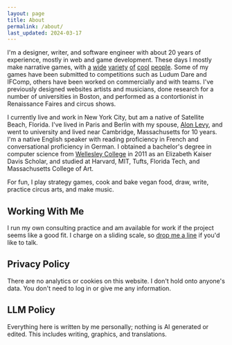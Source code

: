 ```yaml
---
layout: page
title: About
permalink: /about/
last_updated: 2024-03-17
---
```



I'm a designer, writer, and software engineer with about 20 years of
experience, mostly in web and game development. These days I mostly
make narrative games, with <a href="http://kensbook.com">a</a> <a
href="https://infamousquests.itch.io/">wide</a> <a
href="https://www.wadjeteyegames.com/">variety</a> <a
href="http://www.msadams.com/index.htm">of</a> <a
href="https://www.hero-u.com/">cool</a> <a
href="https://robertasbook.com/">people</a>. Some of my games have
been submitted to competitions such as Ludum Dare and IFComp, others
have been worked on commercially and with teams. I've previously
designed websites artists and musicians, done research for a number of
universities in Boston, and performed as a contortionist in
Renaissance Faires and circus shows.

I currently live and work in New York City, but am a native of
Satellite Beach, Florida. I've lived in Paris and Berlin with my
spouse, [Alon Levy](https://pedestrianobservations.com/), and went to university and lived near Cambridge, Massachusetts for 10 years. I'm a native English speaker with reading proficiency in French
and conversational proficiency in German. I obtained a bachelor's degree in computer science from [Wellesley College](https://cs.wellesley.edu/) in 2011 as an Elizabeth Kaiser Davis Scholar, and studied at Harvard, MIT, Tufts, Florida Tech, and Massachusetts College of Art.

For fun, I play strategy games, cook and bake vegan food, draw, write, practice circus arts, and make music. 

## Working With Me

I run my own consulting practice and am available for work if the
project seems like a good fit. I charge on a sliding scale, so [drop me a line](mailto:{{site.email}}) if you'd like to talk. 

## Privacy Policy

There are no analytics or cookies on this website. I don't hold onto anyone's data. You don't need to log in or give me any information. 

## LLM Policy

Everything here is written by me personally; nothing is AI generated or edited. This includes writing, graphics, and translations. 
